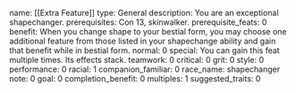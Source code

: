 name: [[Extra Feature]]
type: General
description: You are an exceptional shapechanger.
prerequisites: Con 13, skinwalker.
prerequisite_feats: 0
benefit: When you change shape to your bestial form, you may choose one additional feature from those listed in your shapechange ability and gain that benefit while in bestial form.
normal: 0
special: You can gain this feat multiple times. Its effects stack.
teamwork: 0
critical: 0
grit: 0
style: 0
performance: 0
racial: 1
companion_familiar: 0
race_name: shapechanger
note: 0
goal: 0
completion_benefit: 0
multiples: 1
suggested_traits: 0
